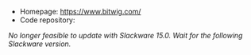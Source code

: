 - Homepage: https://www.bitwig.com/
- Code repository:

*No longer feasible to update with Slackware 15.0. Wait for the following Slackware version.*

